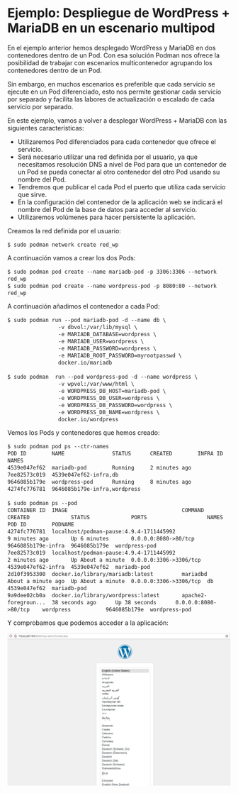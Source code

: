 # Ejemplo: Despliegue de WordPress + MariaDB en un escenario multipod

En el ejemplo anterior hemos desplegado WordPress y MariaDB en dos contenedores dentro de un Pod. Con esa solución Podman nos ofrece la posibilidad de trabajar con escenarios multicontenedor agrupando los contenedores dentro de un Pod.

Sin embargo, en muchos escenarios es preferible que cada servicio se ejecute en un Pod diferenciado, esto nos permite gestionar cada servicio por separado y facilita las labores de actualización o escalado de cada servicio por separado.

En este ejemplo, vamos a volver a desplegar WordPress + MariaDB con las siguientes características:
* Utilizaremos Pod diferenciados para cada contenedor que ofrece el servicio. 
* Será necesario utilizar una red definida por el usuario, ya que necesitamos resolución DNS a nivel de Pod para que un contenedor de un Pod se pueda conectar al otro contenedor del otro Pod usando su nombre del Pod. 
* Tendremos que publicar el cada Pod el puerto que utiliza cada servicio que sirve.
* En la configuración del contenedor de la aplicación web se indicará el nombre del Pod de la base de datos para acceder al servicio.
* Utilizaremos volúmenes para hacer persistente la aplicación.

Creamos la red definida por el usuario:

```
$ sudo podman network create red_wp
```

A continuación vamos a crear los dos Pods:

```
$ sudo podman pod create --name mariadb-pod -p 3306:3306 --network red_wp
$ sudo podman pod create --name wordpress-pod -p 8080:80 --network red_wp
```

A continuación añadimos el contenedor a cada Pod:

```
$ sudo podman run --pod mariadb-pod -d --name db \
                -v dbvol:/var/lib/mysql \
                -e MARIADB_DATABASE=wordpress \
                -e MARIADB_USER=wordpress \
                -e MARIADB_PASSWORD=wordpress \
                -e MARIADB_ROOT_PASSWORD=myrootpasswd \
                docker.io/mariadb

$ sudo podman  run --pod wordpress-pod -d --name wordpress \
                -v wpvol:/var/www/html \
                -e WORDPRESS_DB_HOST=mariadb-pod \
                -e WORDPRESS_DB_USER=wordpress \
                -e WORDPRESS_DB_PASSWORD=wordpress \
                -e WORDPRESS_DB_NAME=wordpress \
                docker.io/wordpress
```

Vemos los Pods y contenedores que hemos creado:

```
$ sudo podman pod ps --ctr-names
POD ID        NAME               STATUS      CREATED        INFRA ID      NAMES
4539e047ef62  mariadb-pod        Running     2 minutes ago  7ee82573c019  4539e047ef62-infra,db
9646085b179e  wordpress-pod      Running     8 minutes ago  4274fc776781  9646085b179e-infra,wordpress

$ sudo podman ps --pod
CONTAINER ID  IMAGE                                    COMMAND               CREATED             STATUS             PORTS                   NAMES               POD ID        PODNAME
4274fc776781  localhost/podman-pause:4.9.4-1711445992                        9 minutes ago       Up 6 minutes       0.0.0.0:8080->80/tcp    9646085b179e-infra  9646085b179e  wordpress-pod
7ee82573c019  localhost/podman-pause:4.9.4-1711445992                        2 minutes ago       Up About a minute  0.0.0.0:3306->3306/tcp  4539e047ef62-infra  4539e047ef62  mariadb-pod
2d10f3953300  docker.io/library/mariadb:latest         mariadbd              About a minute ago  Up About a minute  0.0.0.0:3306->3306/tcp  db                  4539e047ef62  mariadb-pod
9a9dee02cb0a  docker.io/library/wordpress:latest       apache2-foregroun...  38 seconds ago      Up 38 seconds      0.0.0.0:8080->80/tcp    wordpress           9646085b179e  wordpress-pod
``` 

Y comprobamos que podemos acceder a la aplicación:

![wp](img/wp.png)